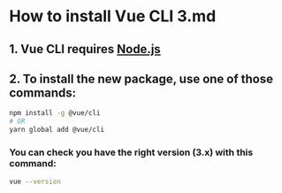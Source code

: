 # How to install Vue CLI 3.md

## 1. Vue CLI requires [Node.js](https://nodejs.org/en/)

## 2. To install the new package, use one of those commands:

```sh
npm install -g @vue/cli
# OR
yarn global add @vue/cli
```

### You can check you have the right version (3.x) with this command:

```sh
vue --version
```
